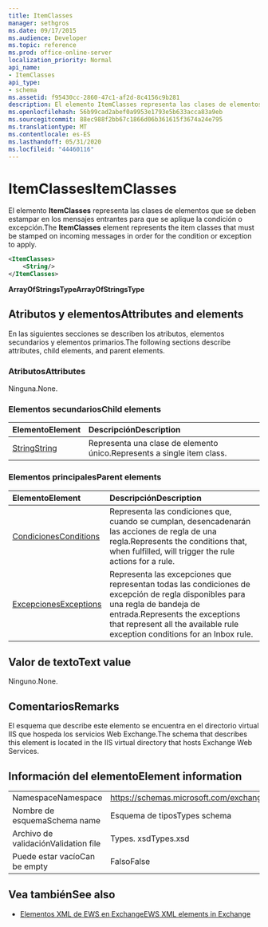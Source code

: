 ```yaml
---
title: ItemClasses
manager: sethgros
ms.date: 09/17/2015
ms.audience: Developer
ms.topic: reference
ms.prod: office-online-server
localization_priority: Normal
api_name:
- ItemClasses
api_type:
- schema
ms.assetid: f95430cc-2860-47c1-af2d-8c4156c9b281
description: El elemento ItemClasses representa las clases de elementos que se deben estampar en los mensajes entrantes para que se aplique la condición o excepción.
ms.openlocfilehash: 56b99cad2abef0a9953e1793e5b633acca83a9eb
ms.sourcegitcommit: 88ec988f2bb67c1866d06b361615f3674a24e795
ms.translationtype: MT
ms.contentlocale: es-ES
ms.lasthandoff: 05/31/2020
ms.locfileid: "44460116"
---
```

# <a name="itemclasses"></a><span data-ttu-id="79e64-103">ItemClasses</span><span class="sxs-lookup"><span data-stu-id="79e64-103">ItemClasses</span></span>

<span data-ttu-id="79e64-104">El elemento **ItemClasses** representa las clases de elementos que se deben estampar en los mensajes entrantes para que se aplique la condición o excepción.</span><span class="sxs-lookup"><span data-stu-id="79e64-104">The **ItemClasses** element represents the item classes that must be stamped on incoming messages in order for the condition or exception to apply.</span></span> 
  
```XML
<ItemClasses>
    <String/>
</ItemClasses>
```

 <span data-ttu-id="79e64-105">**ArrayOfStringsType**</span><span class="sxs-lookup"><span data-stu-id="79e64-105">**ArrayOfStringsType**</span></span>
## <a name="attributes-and-elements"></a><span data-ttu-id="79e64-106">Atributos y elementos</span><span class="sxs-lookup"><span data-stu-id="79e64-106">Attributes and elements</span></span>

<span data-ttu-id="79e64-107">En las siguientes secciones se describen los atributos, elementos secundarios y elementos primarios.</span><span class="sxs-lookup"><span data-stu-id="79e64-107">The following sections describe attributes, child elements, and parent elements.</span></span>
  
### <a name="attributes"></a><span data-ttu-id="79e64-108">Atributos</span><span class="sxs-lookup"><span data-stu-id="79e64-108">Attributes</span></span>

<span data-ttu-id="79e64-109">Ninguna.</span><span class="sxs-lookup"><span data-stu-id="79e64-109">None.</span></span>
  
### <a name="child-elements"></a><span data-ttu-id="79e64-110">Elementos secundarios</span><span class="sxs-lookup"><span data-stu-id="79e64-110">Child elements</span></span>

|<span data-ttu-id="79e64-111">**Elemento**</span><span class="sxs-lookup"><span data-stu-id="79e64-111">**Element**</span></span>|<span data-ttu-id="79e64-112">**Descripción**</span><span class="sxs-lookup"><span data-stu-id="79e64-112">**Description**</span></span>|
|:-----|:-----|
|[<span data-ttu-id="79e64-113">String</span><span class="sxs-lookup"><span data-stu-id="79e64-113">String</span></span>](string.md) <br/> |<span data-ttu-id="79e64-114">Representa una clase de elemento único.</span><span class="sxs-lookup"><span data-stu-id="79e64-114">Represents a single item class.</span></span>  <br/> |
   
### <a name="parent-elements"></a><span data-ttu-id="79e64-115">Elementos principales</span><span class="sxs-lookup"><span data-stu-id="79e64-115">Parent elements</span></span>

|<span data-ttu-id="79e64-116">**Elemento**</span><span class="sxs-lookup"><span data-stu-id="79e64-116">**Element**</span></span>|<span data-ttu-id="79e64-117">**Descripción**</span><span class="sxs-lookup"><span data-stu-id="79e64-117">**Description**</span></span>|
|:-----|:-----|
|[<span data-ttu-id="79e64-118">Condiciones</span><span class="sxs-lookup"><span data-stu-id="79e64-118">Conditions</span></span>](conditions.md) <br/> |<span data-ttu-id="79e64-119">Representa las condiciones que, cuando se cumplan, desencadenarán las acciones de regla de una regla.</span><span class="sxs-lookup"><span data-stu-id="79e64-119">Represents the conditions that, when fulfilled, will trigger the rule actions for a rule.</span></span>  <br/> |
|[<span data-ttu-id="79e64-120">Excepciones</span><span class="sxs-lookup"><span data-stu-id="79e64-120">Exceptions</span></span>](exceptions.md) <br/> |<span data-ttu-id="79e64-121">Representa las excepciones que representan todas las condiciones de excepción de regla disponibles para una regla de bandeja de entrada.</span><span class="sxs-lookup"><span data-stu-id="79e64-121">Represents the exceptions that represent all the available rule exception conditions for an Inbox rule.</span></span>  <br/> |
   
## <a name="text-value"></a><span data-ttu-id="79e64-122">Valor de texto</span><span class="sxs-lookup"><span data-stu-id="79e64-122">Text value</span></span>

<span data-ttu-id="79e64-123">Ninguno.</span><span class="sxs-lookup"><span data-stu-id="79e64-123">None.</span></span>
  
## <a name="remarks"></a><span data-ttu-id="79e64-124">Comentarios</span><span class="sxs-lookup"><span data-stu-id="79e64-124">Remarks</span></span>

<span data-ttu-id="79e64-125">El esquema que describe este elemento se encuentra en el directorio virtual IIS que hospeda los servicios Web Exchange.</span><span class="sxs-lookup"><span data-stu-id="79e64-125">The schema that describes this element is located in the IIS virtual directory that hosts Exchange Web Services.</span></span>
  
## <a name="element-information"></a><span data-ttu-id="79e64-126">Información del elemento</span><span class="sxs-lookup"><span data-stu-id="79e64-126">Element information</span></span>

|||
|:-----|:-----|
|<span data-ttu-id="79e64-127">Namespace</span><span class="sxs-lookup"><span data-stu-id="79e64-127">Namespace</span></span>  <br/> |https://schemas.microsoft.com/exchange/services/2006/types  <br/> |
|<span data-ttu-id="79e64-128">Nombre de esquema</span><span class="sxs-lookup"><span data-stu-id="79e64-128">Schema name</span></span>  <br/> |<span data-ttu-id="79e64-129">Esquema de tipos</span><span class="sxs-lookup"><span data-stu-id="79e64-129">Types schema</span></span>  <br/> |
|<span data-ttu-id="79e64-130">Archivo de validación</span><span class="sxs-lookup"><span data-stu-id="79e64-130">Validation file</span></span>  <br/> |<span data-ttu-id="79e64-131">Types. xsd</span><span class="sxs-lookup"><span data-stu-id="79e64-131">Types.xsd</span></span>  <br/> |
|<span data-ttu-id="79e64-132">Puede estar vacío</span><span class="sxs-lookup"><span data-stu-id="79e64-132">Can be empty</span></span>  <br/> |<span data-ttu-id="79e64-133">Falso</span><span class="sxs-lookup"><span data-stu-id="79e64-133">False</span></span>  <br/> |
   
## <a name="see-also"></a><span data-ttu-id="79e64-134">Vea también</span><span class="sxs-lookup"><span data-stu-id="79e64-134">See also</span></span>



- [<span data-ttu-id="79e64-135">Elementos XML de EWS en Exchange</span><span class="sxs-lookup"><span data-stu-id="79e64-135">EWS XML elements in Exchange</span></span>](ews-xml-elements-in-exchange.md)

